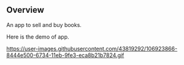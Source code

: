 ## Overview

An app to sell and buy books.

Here is the demo of app.

https://user-images.githubusercontent.com/43819292/106923866-8444e500-6734-11eb-9fe3-eca8b21b7824.gif


